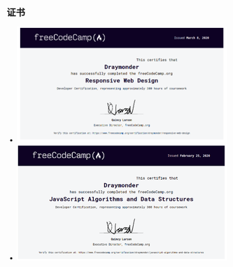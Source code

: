 ## 证书

- ![[web-design](https://www.freecodecamp.org/certification/draymonder/responsive-web-design)](../imgs/web_design.png)
- ![[js_and_data_structure](https://www.freecodecamp.org/certification/draymonder/javascript-algorithms-and-data-structures)](../imgs/js_and_data_structure.png)